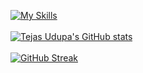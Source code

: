 <!--
**trax85/trax85** is a ✨ _special_ ✨ repository because its `README.md` (this file) appears on your GitHub profile.
-->
[![My Skills](https://skillicons.dev/icons?i=linux,c,cpp,java,dart,flutter,git,androidstudio,py)](https://skillicons.dev)
<br></br>
[![Tejas Udupa's GitHub stats](https://github-readme-stats.vercel.app/api?username=trax85&show_icons=true&theme=radical)](https://github.com/anuraghazra/github-readme-stats)
<br></br>
[![GitHub Streak](https://streak-stats.demolab.com/?user=trax85&theme=dark)](https://git.io/streak-stats)



